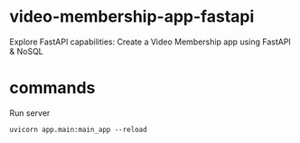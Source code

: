 # video-membership-app-fastapi
Explore FastAPI capabilities: Create a Video Membership app using FastAPI &amp; NoSQL

# commands
Run server
```commandline
uvicorn app.main:main_app --reload
```
